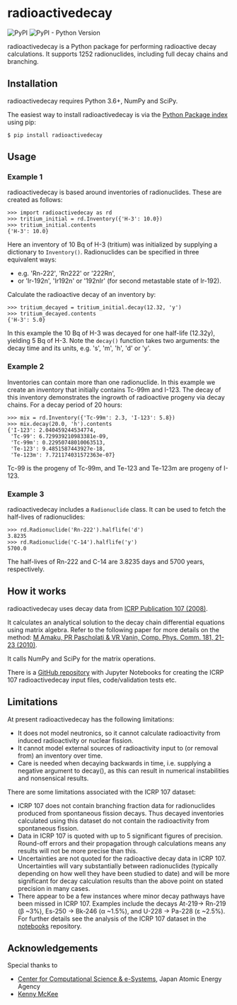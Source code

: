# radioactivedecay

![PyPI](https://img.shields.io/pypi/v/radioactivedecay)
![PyPI - Python Version](https://img.shields.io/pypi/pyversions/radioactivedecay)

radioactivedecay is a Python package for performing radioactive decay calculations. It supports
1252 radionuclides, including full decay chains and branching.

## Installation

radioactivedecay requires Python 3.6+, NumPy and SciPy.

The easiest way to install radioactivedecay is via the [Python Package index](https://pypi.org/) 
using pip:

```console
$ pip install radioactivedecay
```

## Usage

### Example 1
radioactivedecay is based around inventories of radionuclides. These are created as follows:

```pycon
>>> import radioactivedecay as rd
>>> tritium_initial = rd.Inventory({'H-3': 10.0})
>>> tritium_initial.contents
{'H-3': 10.0}
```

Here an inventory of 10 Bq of H-3 (tritium) was initialized by supplying a dictionary to
`Inventory()`. Radionuclides can be specified in three equivalent ways:
* e.g. 'Rn-222', 'Rn222' or '222Rn',
* or 'Ir-192n', 'Ir192n' or '192nIr' (for second metastable state of Ir-192).

Calculate the radioactive decay of an inventory by:

```pycon
>>> tritium_decayed = tritium_initial.decay(12.32, 'y')
>>> tritium_decayed.contents
{'H-3': 5.0}
```

In this example the 10 Bq of H-3 was decayed for one half-life (12.32y), yielding 5 Bq of H-3. Note
the `decay()` function takes two arguments: the decay time and its units, e.g. 's', 'm', 'h', 'd' or 'y'.

### Example 2
Inventories can contain more than one radionuclide. In this example we create an inventory that
initially contains Tc-99m and I-123. The decay of this inventory demonstrates the ingrowth of
radioactive progeny via decay chains. For a decay period of 20 hours:

```pycon
>>> mix = rd.Inventory({'Tc-99m': 2.3, 'I-123': 5.8})
>>> mix.decay(20.0, 'h').contents
{'I-123': 2.040459244534774,
 'Tc-99': 6.729939210983381e-09,
 'Tc-99m': 0.22950748010063513,
 'Te-123': 9.4851587443927e-18,
 'Te-123m': 7.721174031572363e-07}
```

Tc-99 is the progeny of Tc-99m, and Te-123 and Te-123m are progeny of I-123.

### Example 3
radioactivedecay includes a `Radionuclide` class. It can be used to fetch the half-lives of
radionuclides:

```pycon
>>> rd.Radionuclide('Rn-222').halflife('d')
3.8235
>>> rd.Radionuclide('C-14').halflife('y')
5700.0
```

The half-lives of Rn-222 and C-14 are 3.8235 days and 5700 years, respectively.

## How it works

radioactivedecay uses decay data from
[ICRP Publication 107 (2008)](https://journals.sagepub.com/doi/pdf/10.1177/ANIB_38_3).


It calculates an analytical solution to the decay chain differential equations using matrix algebra.
Refer to the following paper for more details on the method:
[M Amaku, PR Pascholati & VR Vanin, Comp. Phys. Comm. 181, 21-23 (2010)](https://doi.org/10.1016/j.cpc.2009.08.011).

It calls NumPy and SciPy for the matrix operations.

There is a [GitHub repository](https://github.com/alexmalins/radioactivedecay-notebooks) with
Jupyter Notebooks for creating the ICRP 107 radioactivedecay input files, code/validation tests etc.

## Limitations

At present radioactivedecay has the following limitations:
- It does not model neutronics, so it cannot calculate radioactivity from induced radioactivity or
nuclear fission.
- It cannot model external sources of radioactivity input to (or removal from) an inventory over
time.
- Care is needed when decaying backwards in time, i.e. supplying a negative argument to decay(),
as this can result in numerical instabilities and nonsensical results.

There are some limitations associated with the ICRP 107 dataset:
- ICRP 107 does not contain branching fraction data for radionuclides produced from spontaneous
fission decays. Thus decayed inventories calculated using this dataset do not contain the radioactivity
from spontaneous fission.
- Data in ICRP 107 is quoted with up to 5 significant figures of precision. Round-off errors and
their propagation through calculations means any results will not be more precise than this.
- Uncertainties are not quoted for the radioactive decay data in ICRP 107. Uncertainties will vary
substantially between radionuclides (typically depending on how well they have been studied to
date) and will be more significant for decay calculation results than the above point on stated
precision in many cases.
- There appear to be a few instances where minor decay pathways have been missed in ICRP 107.
Examples include the decays At-219-> Rn-219 (&beta; ~3%), Es-250 -> Bk-246 (&alpha; ~1.5%), and
U-228 -> Pa-228 (&epsilon; ~2.5%). For further details see the analysis of the ICRP 107 dataset in
the [notebooks](https://github.com/alexmalins/radioactivedecay-notebooks) repository.

## Acknowledgements

Special thanks to
* [Center for Computational Science & e-Systems](https://ccse.jaea.go.jp/index_eng.html),
Japan Atomic Energy Agency
* [Kenny McKee](https://github.com/Rolleroo)
